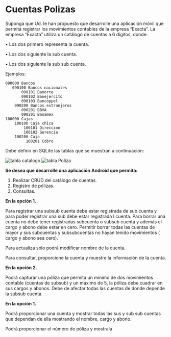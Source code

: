 # Cuentas Polizas
Suponga que Ud. le han propuesto que desarrolle una aplicación móvil que permita registrar los movimientos contables de la empresa “Exacta”.
La empresa “Exacta” utiliza un catálogo de cuentas a 6 dígitos, donde:

•	Los dos primero representa la cuenta.

•	Los dos siguiente la sub cuenta.

•	Los dos siguiente la sub sub cuenta.

Ejemplos:
```
090000 Bancos
   090100 Bancos nacionales
       090101 Banorte
       090102 Banejercito
       090103 Bancoppel
    090200 Bancos extranjeros
       090201 BBVA
       090201 Banamex
100000 Cajas
    100100 Caja chica
        100101 Direccion        
        100102 Gerencia        
    100200 Caja  
         100201 Cobro
```         
Debe definir en SQLite las tablas que se muestran a continuación:

![tabla catalogo](https://github.com/user-attachments/assets/9f84e1bf-703a-4fa7-9c19-e2f7c9d2d2aa)
![tabla Poliza](https://github.com/user-attachments/assets/47df4865-f41c-49af-866a-f3e8884ce8ee)

**Se desea que desarrolle una aplicación Android que permita:**

1.	Realizar CRUD del catálogo de cuentas.
3.	Registro de pólizas.
4.	Consultas.

**En la opción 1.**

Para registrar una subsub cuenta debe estar registrada de sub cuenta y para poder registrar una sub debe estar registrada l cuenta.
Para borrar una cuenta no debe tener registradas subcuenta o subsub cuenta y además el cargo y abono debe estar en cero.
Permitir borrar todas las cuentas de mayor y sus subcuentas y subsubcuentas  no hayan tenido movimientos ( cargo y abono sea cero).

Para actualiza solo podrá modificar nombre de la cuenta.

Para consultar, proporcione la cuenta y muestre la información de la cuenta.

**En la opción 2.**

Podrá capturar una póliza que permita un mínimo de dos movimientos contable (cuentas de subsub) y un máximo de 5, la póliza debe cuadrar en sus cargos y abonos. Debe de afectar todas las cuentas de donde depende la subsub cuenta.

**En la opción 1.**

Podrá proporcionar una cuenta y mostrar todas las sus y sub sub cuentas que dependan de ella mostrando el nombre, cargo y abono.

Podrá proporcionar el número de póliza y mostrala
